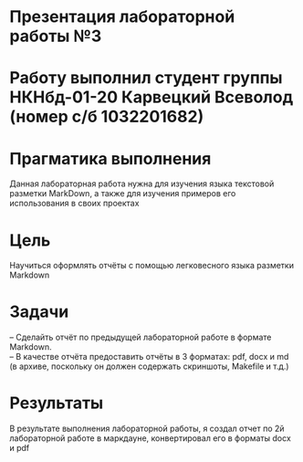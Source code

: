 # Презентация лабораторной работы №3

# Работу выполнил студент группы НКНбд-01-20 Карвецкий Всеволод (номер с/б 1032201682)

# Прагматика выполнения

Данная лабораторная работа нужна для изучения языка текстовой разметки MarkDown, а также для изучения примеров его использования в своих проектах

# Цель

Научиться оформлять отчёты с помощью легковесного языка разметки Markdown

# Задачи

– Сделайть отчёт по предыдущей лабораторной работе в формате Markdown.  
– В качестве отчёта предоставить отчёты в 3 форматах: pdf, docx и md (в
архиве, поскольку он должен содержать скриншоты, Makefile и т.д.)

# Результаты

В результате выполнения лабораторной работы, я создал отчет по 2й лабораторной работе в маркдауне, конвертировал его в форматы docx и pdf
